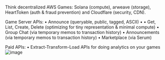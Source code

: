 Think decentralized AWS Games: Solana (compute), arweave (storage), HeartToken (auth & fraud prevention) and Cloudflare (security, CDN).

Game Server APIs:
	• Announce (queryable, public, tagged, ASCII)
  • 
	• Get, List, Create, Delete (optimizing for tiny representation & minimal compute)
	• Group Chat (via temporary memos to transaction history)
	• Announcements (via temporary memos to transaction history)
	• Marketplace (via Serum)

Paid APIs:
	• Extract-Transform-Load APIs for doing analytics on your games
![image](https://user-images.githubusercontent.com/3946760/149413876-149915b5-79ee-494d-a314-821295ca7689.png)
